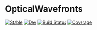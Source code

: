 # OpticalWavefronts

[![Stable](https://img.shields.io/badge/docs-stable-blue.svg)](https://rdungee.github.io/OpticalWavefronts.jl/stable/)
[![Dev](https://img.shields.io/badge/docs-dev-blue.svg)](https://rdungee.github.io/OpticalWavefronts.jl/dev/)
[![Build Status](https://github.com/rdungee/OpticalWavefronts.jl/actions/workflows/CI.yml/badge.svg?branch=main)](https://github.com/rdungee/OpticalWavefronts.jl/actions/workflows/CI.yml?query=branch%3Amain)
[![Coverage](https://codecov.io/gh/rdungee/OpticalWavefronts.jl/branch/main/graph/badge.svg)](https://codecov.io/gh/rdungee/OpticalWavefronts.jl)
